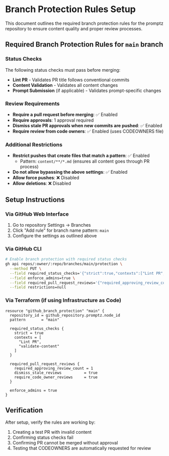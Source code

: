 # Branch Protection Rules Setup

This document outlines the required branch protection rules for the promptz repository to ensure content quality and proper review processes.

## Required Branch Protection Rules for `main` branch

### Status Checks

The following status checks must pass before merging:

- **Lint PR** - Validates PR title follows conventional commits
- **Content Validation** - Validates all content changes
- **Prompt Submission** (if applicable) - Validates prompt-specific changes

### Review Requirements

- **Require a pull request before merging**: ✅ Enabled
- **Require approvals**: 1 approval required
- **Dismiss stale PR approvals when new commits are pushed**: ✅ Enabled
- **Require review from code owners**: ✅ Enabled (uses CODEOWNERS file)

### Additional Restrictions

- **Restrict pushes that create files that match a pattern**: ✅ Enabled
  - Pattern: `content/**/*.md` (ensures all content goes through PR process)
- **Do not allow bypassing the above settings**: ✅ Enabled
- **Allow force pushes**: ❌ Disabled
- **Allow deletions**: ❌ Disabled

## Setup Instructions

### Via GitHub Web Interface

1. Go to repository Settings → Branches
2. Click "Add rule" for branch name pattern: `main`
3. Configure the settings as outlined above

### Via GitHub CLI

```bash
# Enable branch protection with required status checks
gh api repos/:owner/:repo/branches/main/protection \
  --method PUT \
  --field required_status_checks='{"strict":true,"contexts":["Lint PR","validate-content"]}' \
  --field enforce_admins=true \
  --field required_pull_request_reviews='{"required_approving_review_count":1,"dismiss_stale_reviews":true,"require_code_owner_reviews":true}' \
  --field restrictions=null
```

### Via Terraform (if using Infrastructure as Code)

```hcl
resource "github_branch_protection" "main" {
  repository_id = github_repository.promptz.node_id
  pattern       = "main"

  required_status_checks {
    strict = true
    contexts = [
      "Lint PR",
      "validate-content"
    ]
  }

  required_pull_request_reviews {
    required_approving_review_count = 1
    dismiss_stale_reviews          = true
    require_code_owner_reviews     = true
  }

  enforce_admins = true
}
```

## Verification

After setup, verify the rules are working by:

1. Creating a test PR with invalid content
2. Confirming status checks fail
3. Confirming PR cannot be merged without approval
4. Testing that CODEOWNERS are automatically requested for review
